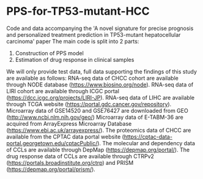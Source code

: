 # PPS-for-TP53-mutant-HCC
Code and data accompanying the 'A novel signature for precise prognosis and personalized treatment prediction in TP53-mutant hepatocellular carcinoma' paper
The main code is split into 2 parts:
1. Construction of PPS model
2. Estimation of drug response in clinical samples

We will only provide test data, full data supporting the findings of this study are available as follows:
RNA-seq data of CHCC cohort are available through NODE database (https://www.biosino.org/node). 
RNA-seq data of LIRI cohort are available through ICGC portal (https://dcc.icgc.org/projects/LIRI-JP). 
RNA-seq data of LIHC are available through TCGA website (https://portal.gdc.cancer.gov/repository). 
Microarray data of GSE14520 and GSE76427 are downloaded from GEO (http://www.ncbi.nlm.nih.gov/geo/)
Microarray data of E-TABM-36 are acquired from ArrayExpress Microarray Database (https://www.ebi.ac.uk/arrayexpress/). 
The proteomics data of CHCC are available from the CPTAC data portal website (https://cptac-data-portal.georgetown.edu/cptacPublic/). 
The molecular and dependency data of CCLs are available through DepMap (https://depmap.org/portal/). 
The drug response data of CCLs are available through CTRPv2 (https://portals.broadinstitute.org/ctrp) and PRISM (https://depmap.org/portal/prism/).
